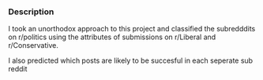 

### Description

I took an unorthodox approach to this project and classified the subredddits on r/politics using the attributes of submissions on r/Liberal and r/Conservative.

I also predicted which posts are likely to be succesful in each seperate sub reddit







